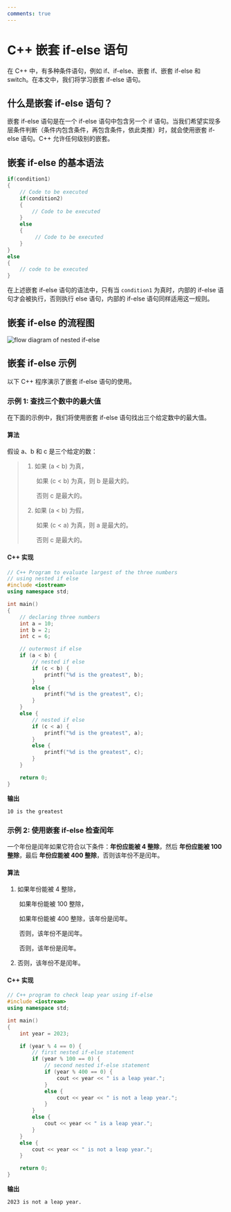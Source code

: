 ```yaml
---
comments: true
---
```

# C++ 嵌套 if-else 语句

在 C++ 中，有多种条件语句，例如 if、if-else、嵌套 if、嵌套 if-else 和 switch。在本文中，我们将学习嵌套 if-else 语句。

## 什么是嵌套 if-else 语句？

嵌套 if-else 语句是在一个 if-else 语句中包含另一个 if 语句。当我们希望实现多层条件判断（条件内包含条件，再包含条件，依此类推）时，就会使用嵌套 if-else 语句。C++ 允许任何级别的嵌套。

## 嵌套 if-else 的基本语法

```cpp
if(condition1)
{
    // Code to be executed 
    if(condition2)
    {
        // Code to be executed
    }
    else
    {
         // Code to be executed
    }
}
else
{
    // code to be executed
}
```

在上述嵌套 if-else 语句的语法中，只有当 `condition1` 为真时，内部的 if-else 语句才会被执行，否则执行 else 语句，内部的 if-else 语句同样适用这一规则。

## 嵌套 if-else 的流程图

![flow diagram of nested if-else](https://media.geeksforgeeks.org/wp-content/uploads/20230424102041/nested-if-else-flowchart.webp)

## 嵌套 if-else 示例

以下 C++ 程序演示了嵌套 if-else 语句的使用。

### 示例 1: 查找三个数中的最大值

在下面的示例中，我们将使用嵌套 if-else 语句找出三个给定数中的最大值。

#### **算法**

假设 a、b 和 c 是三个给定的数：

> 1. 如果 (a < b) 为真，
>
>    ​	如果 (c < b) 为真，则 b 是最大的。
>
>    ​	否则 c 是最大的。
>
> 2. 如果 (a < b) 为假，
>
>    ​	如果 (c < a) 为真，则 a 是最大的。
>
>    ​	否则 c 是最大的。

#### C++ 实现

```cpp
// C++ Program to evaluate largest of the three numbers
// using nested if else
#include <iostream>
using namespace std;

int main()
{
    // declaring three numbers
    int a = 10;
    int b = 2;
    int c = 6;

    // outermost if else
    if (a < b) {
        // nested if else
        if (c < b) {
            printf("%d is the greatest", b);
        }
        else {
            printf("%d is the greatest", c);
        }
    }
    else {
        // nested if else
        if (c < a) {
            printf("%d is the greatest", a);
        }
        else {
            printf("%d is the greatest", c);
        }
    }

    return 0;
}
```


**输出**

```
10 is the greatest
```

### 示例 2: 使用嵌套 if-else 检查闰年

一个年份是闰年如果它符合以下条件：**年份应能被 4 整除**，然后 **年份应能被 100 整除**，最后 **年份应能被 400 整除**，否则该年份不是闰年。

#### 算法

1. 如果年份能被 4 整除，

   ​	如果年份能被 100 整除，

   ​		如果年份能被 400 整除，该年份是闰年。

   ​		否则，该年份不是闰年。

   ​	否则，该年份是闰年。

2. 否则，该年份不是闰年。

#### C++ 实现

```cpp
// C++ program to check leap year using if-else
#include <iostream>
using namespace std;

int main()
{
    int year = 2023;

    if (year % 4 == 0) {
        // first nested if-else statement
        if (year % 100 == 0) {
            // second nested if-else statement
            if (year % 400 == 0) {
                cout << year << " is a leap year.";
            }
            else {
                cout << year << " is not a leap year.";
            }
        }
        else {
            cout << year << " is a leap year.";
        }
    }
    else {
        cout << year << " is not a leap year.";
    }

    return 0;
}
```


**输出**

```
2023 is not a leap year.
```